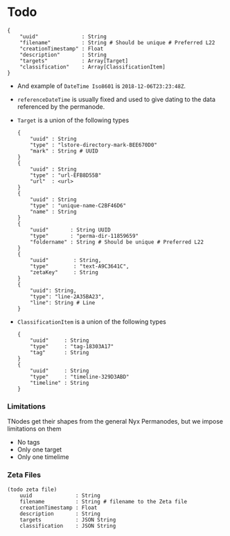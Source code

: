 # Todo

```
{
    "uuid"              : String
    "filename"          : String # Should be unique # Preferred L22
    "creationTimestamp" : Float
    "description"       : String
    "targets"           : Array[Target]
    "classification"    : Array[ClassificationItem]
}
```

- And example of `DateTime Iso8601` is `2018-12-06T23:23:48Z`. 

- `referenceDateTime` is usually fixed and used to give dating to the data referenced by the permanode.

- `Target` is a union of the following types

    ```
    {
        "uuid" : String
        "type" : "lstore-directory-mark-BEE670D0"
        "mark" : String # UUID
    }
    {
        "uuid" : String
        "type" : "url-EFB8D55B"
        "url"  : <url>
    }
    {
        "uuid" : String
        "type" : "unique-name-C2BF46D6"
        "name" : String
    }
    {
        "uuid"       : String UUID
        "type"       : "perma-dir-11859659"
        "foldername" : String # Should be unique # Preferred L22
    }
    {
        "uuid"        : String,
        "type"        : "text-A9C3641C",
        "zetaKey"     : String
    }
    {
        "uuid": String,
        "type": "line-2A35BA23",
        "line": String # Line
    }
    ```

- `ClassificationItem` is a union of the following types

    ```
    {
        "uuid"     : String
        "type"     : "tag-18303A17"
        "tag"      : String
    }
    {
        "uuid"     : String
        "type"     : "timeline-329D3ABD"
        "timeline" : String
    }
    ```

### Limitations

TNodes get their shapes from the general Nyx Permanodes, but we impose limitations on them

- No tags
- Only one target
- Only one timelime


### Zeta Files

```
(todo zeta file)
    uuid              : String
    filename          : String # filename to the Zeta file
    creationTimestamp : Float
    description       : String
    targets           : JSON String
    classification    : JSON String
```

